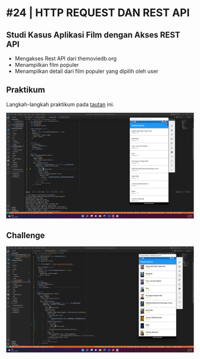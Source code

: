 # #24 | HTTP REQUEST DAN REST API

## Studi Kasus Aplikasi Film dengan Akses REST API

- Mengakses Rest API dari themoviedb.org
- Menampilkan film populer
- Menampilkan detail dari film populer yang dipilih oleh user

## Praktikum

Langkah-langkah praktikum pada [tautan](https://github.com/ferdyfebriyanto/http-request-rest-api-flutter/files/9502443/24.-.HTTP.Request.dan.REST.API.pdf) ini.

![Hasil praktikum rest api](./images/01.png)

## Challenge

![Hasil memodifikasi tampilan yang menarik](./images/02.png)
